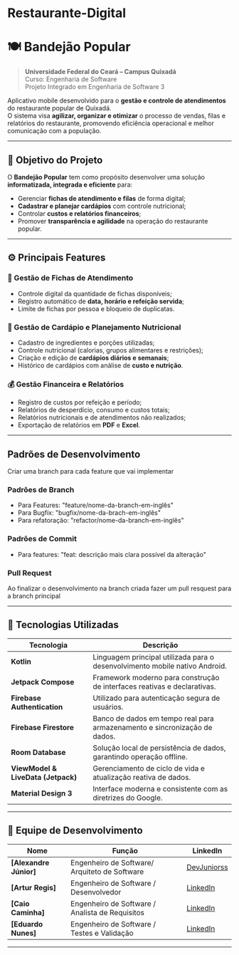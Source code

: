 # Restaurante-Digital
# 🍽️ Bandejão Popular

> **Universidade Federal do Ceará – Campus Quixadá**  
> Curso: Engenharia de Software  
> Projeto Integrado em Engenharia de Software 3  

Aplicativo mobile desenvolvido para o **gestão e controle de atendimentos** do restaurante popular de Quixadá.  
O sistema visa **agilizar, organizar e otimizar** o processo de vendas, filas e relatórios do restaurante, promovendo eficiência operacional e melhor comunicação com a população.

---

## 🎯 Objetivo do Projeto

O **Bandejão Popular** tem como propósito desenvolver uma solução **informatizada, integrada e eficiente** para:
- Gerenciar **fichas de atendimento e filas** de forma digital;
- **Cadastrar e planejar cardápios** com controle nutricional;
- Controlar **custos e relatórios financeiros**;
- Promover **transparência e agilidade** na operação do restaurante popular.

---

## ⚙️ Principais Features

### 🧾 Gestão de Fichas de Atendimento
- Controle digital da quantidade de fichas disponíveis;
- Registro automático de **data, horário e refeição servida**;
- Limite de fichas por pessoa e bloqueio de duplicatas.

### 🥗 Gestão de Cardápio e Planejamento Nutricional
- Cadastro de ingredientes e porções utilizadas;
- Controle nutricional (calorias, grupos alimentares e restrições);
- Criação e edição de **cardápios diários e semanais**;
- Histórico de cardápios com análise de **custo e nutrição**.

### 💰 Gestão Financeira e Relatórios
- Registro de custos por refeição e período;
- Relatórios de desperdício, consumo e custos totais;
- Relatórios nutricionais e de atendimentos não realizados;
- Exportação de relatórios em **PDF** e **Excel**.

---

## Padrões de Desenvolvimento
Criar uma branch para cada feature que vai implementar
### Padrões de Branch
- Para Features: "feature/nome-da-branch-em-inglês"
- Para Bugfix: "bugfix/nome-da-brach-em-inglês"
- Para refatoração: "refactor/nome-da-branch-em-inglês"
### Padrões de Commit
- Para features: "feat: descrição mais clara possível da alteração"
### Pull Request
Ao finalizar o desenvolvimento na branch criada fazer um pull resquest para a branch principal

---

## 📱 Tecnologias Utilizadas

| Tecnologia | Descrição |
|-------------|------------|
| **Kotlin** | Linguagem principal utilizada para o desenvolvimento mobile nativo Android. |
| **Jetpack Compose** | Framework moderno para construção de interfaces reativas e declarativas. |
| **Firebase Authentication** | Utilizado para autenticação segura de usuários. |
| **Firebase Firestore** | Banco de dados em tempo real para armazenamento e sincronização de dados. |
| **Room Database** | Solução local de persistência de dados, garantindo operação offline. |
| **ViewModel & LiveData (Jetpack)** | Gerenciamento de ciclo de vida e atualização reativa de dados. |
| **Material Design 3** | Interface moderna e consistente com as diretrizes do Google. |

---

## 👥 Equipe de Desenvolvimento

| Nome | Função | LinkedIn |
|------|---------|-----------|
| **[Alexandre Júnior]** | Engenheiro de Software/ Arquiteto de Software | [DevJuniorss]([https://www.linkedin.com/in/placeholder1](https://www.linkedin.com/in/devjuniorss/)) |
| **[Artur Regis]** | Engenheiro de Software / Desenvolvedor | [LinkedIn](https://www.linkedin.com/in/placeholder2) |
| **[Caio Caminha]** | Engenheiro de Software / Analista de Requisitos | [LinkedIn](https://www.linkedin.com/in/placeholder3) |
| **[Eduardo Nunes]** | Engenheiro de Software / Testes e Validação | [LinkedIn](https://www.linkedin.com/in/placeholder4) |

---
